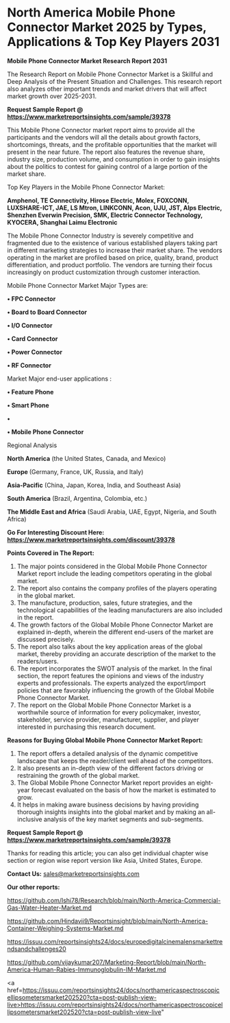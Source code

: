 # North America Mobile Phone Connector Market 2025 by Types, Applications & Top Key Players 2031

<strong>Mobile Phone Connector Market Research Report 2031</strong>

The Research Report on Mobile Phone Connector Market is a Skillful and Deep Analysis of the Present Situation and Challenges. This research report also analyzes other important trends and market drivers that will affect market growth over 2025-2031.

<strong>Request Sample Report @ <a href=https://www.marketreportsinsights.com/sample/39378>https://www.marketreportsinsights.com/sample/39378</a></strong>

This Mobile Phone Connector market report aims to provide all the participants and the vendors will all the details about growth factors, shortcomings, threats, and the profitable opportunities that the market will present in the near future. The report also features the revenue share, industry size, production volume, and consumption in order to gain insights about the politics to contest for gaining control of a large portion of the market share.

Top Key Players in the Mobile Phone Connector Market:

<strong>Amphenol, TE Connectivity, Hirose Electric, Molex, FOXCONN, LUXSHARE-ICT, JAE, LS Mtron, LINKCONN, Acon, UJU, JST, Alps Electric, Shenzhen Everwin Precision, SMK, Electric Connector Technology, KYOCERA, Shanghai Laimu Electronic</strong>

The Mobile Phone Connector Industry is severely competitive and fragmented due to the existence of various established players taking part in different marketing strategies to increase their market share. The vendors operating in the market are profiled based on price, quality, brand, product differentiation, and product portfolio. The vendors are turning their focus increasingly on product customization through customer interaction.

Mobile Phone Connector Market Major Types are:

<strong>•  FPC Connector

•  Board to Board Connector

•  I/O Connector

•  Card Connector

•  Power Connector

•  RF Connector</strong>

Market Major end-user applications :

<strong>•  Feature Phone

•  Smart Phone

•  

•  Mobile Phone Connector</strong>

Regional Analysis

</u><strong><b>North America</b></strong> (the United States, Canada, and Mexico)

<strong><b>Europe </b></strong>(Germany, France, UK, Russia, and Italy)

<strong><b>Asia-Pacific</b></strong> (China, Japan, Korea, India, and Southeast Asia)

<strong><b>South America</b></strong> (Brazil, Argentina, Colombia, etc.)

<strong><b>The Middle East and Africa</b></strong> (Saudi Arabia, UAE, Egypt, Nigeria, and South Africa)

<strong>Go For Interesting Discount Here: <a href=https://www.marketreportsinsights.com/discount/39378>https://www.marketreportsinsights.com/discount/39378</a></strong>

<strong>Points Covered in The Report:</strong>
<ol>
  <li>The major points considered in the Global Mobile Phone Connector Market report include the leading competitors operating in the global market.</li>
  <li>The report also contains the company profiles of the players operating in the global market.</li>
  <li>The manufacture, production, sales, future strategies, and the technological capabilities of the leading manufacturers are also included in the report.</li>
  <li>The growth factors of the Global Mobile Phone Connector Market are explained in-depth, wherein the different end-users of the market are discussed precisely.</li>
  <li>The report also talks about the key application areas of the global market, thereby providing an accurate description of the market to the readers/users.</li>
  <li>The report incorporates the SWOT analysis of the market. In the final section, the report features the opinions and views of the industry experts and professionals. The experts analyzed the export/import policies that are favorably influencing the growth of the Global Mobile Phone Connector Market.</li>
  <li>The report on the Global Mobile Phone Connector Market is a worthwhile source of information for every policymaker, investor, stakeholder, service provider, manufacturer, supplier, and player interested in purchasing this research document.</li>
</ol>
<strong>Reasons for Buying Global Mobile Phone Connector Market Report:</strong>

<ol>
  <li>The report offers a detailed analysis of the dynamic competitive landscape that keeps the reader/client well ahead of the competitors.</li>
  <li>It also presents an in-depth view of the different factors driving or restraining the growth of the global market.</li>
  <li>The Global Mobile Phone Connector Market report provides an eight-year forecast evaluated on the basis of how the market is estimated to grow.</li>
  <li>It helps in making aware business decisions by having providing thorough insights insights into the global market and by making an all-inclusive analysis of the key market segments and sub-segments.</li>
</ol>
<strong>Request Sample Report @ <a href=https://www.marketreportsinsights.com/sample/39378>https://www.marketreportsinsights.com/sample/39378</a></strong>


Thanks for reading this article; you can also get individual chapter wise section or region wise report version like Asia, United States, Europe.

<strong>Contact Us:</strong>
sales@marketreportsinsights.com

<strong>Our other reports:</strong>

<a href=https://github.com/Ishi78/Research/blob/main/North-America-Commercial-Gas-Water-Heater-Market.md>https://github.com/Ishi78/Research/blob/main/North-America-Commercial-Gas-Water-Heater-Market.md</a>

<a href=https://github.com/Hindavii9/Reportsinsight/blob/main/North-America-Container-Weighing-Systems-Market.md>https://github.com/Hindavii9/Reportsinsight/blob/main/North-America-Container-Weighing-Systems-Market.md</a>

<a href=https://issuu.com/reportsinsights24/docs/europedigitalcinemalensmarkettrendsandchallenges20>https://issuu.com/reportsinsights24/docs/europedigitalcinemalensmarkettrendsandchallenges20</a>

<a href=https://github.com/vijaykumar207/Marketing-Report/blob/main/North-America-Human-Rabies-Immunoglobulin-IM-Market.md>https://github.com/vijaykumar207/Marketing-Report/blob/main/North-America-Human-Rabies-Immunoglobulin-IM-Market.md</a>

<a href=https://issuu.com/reportsinsights24/docs/northamericaspectroscopicellipsometersmarket202520?cta=post-publish-view-live>https://issuu.com/reportsinsights24/docs/northamericaspectroscopicellipsometersmarket202520?cta=post-publish-view-live</a>"
